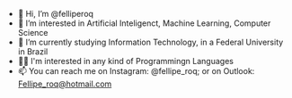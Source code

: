 - 👋 Hi, I’m @felliperoq
- 👀 I’m interested in Artificial Inteligenct, Machine Learning, Computer Science
- 🌱 I’m currently studying Information Technology, in a Federal University in Brazil
- 👨‍💻 I'm interested in any kind of Programmingn Languages
- 📫 You can reach me on Instagram: @fellipe_roq; or on Outlook: Fellipe_roq@hotmail.com

<!---
felliperoq/felliperoq is a ✨ special ✨ repository because its `README.md` (this file) appears on your GitHub profile.
You can click the Preview link to take a look at your changes.
--->
